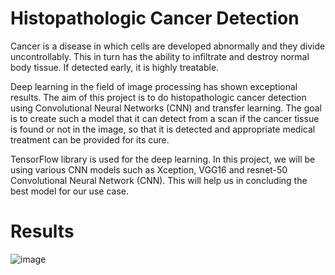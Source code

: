 # Histopathologic Cancer Detection 

Cancer is a disease in which cells are developed abnormally and they divide uncontrollably. This in turn has the ability to infiltrate and destroy normal body tissue. If detected early, it is highly treatable.

Deep learning in the field of image processing has shown exceptional results. The aim of this project is to do histopathologic cancer detection using Convolutional Neural Networks (CNN) and transfer learning. The goal is to create such a model that it can detect from a scan if the cancer tissue is found or not in the image, so that it is detected and appropriate medical treatment can be provided for its cure.

TensorFlow library is used for the deep learning. In this project, we will be using various CNN models such as Xception, VGG16 and resnet-50 Convolutional Neural Network (CNN). This will help us in concluding the best model for our use case.

# Results
![image](https://github.com/harpreetkaur6119/histopathologic-cancer-detection-cnn-model/assets/64327716/ca914667-2459-459e-b223-3fa8c252486d)
